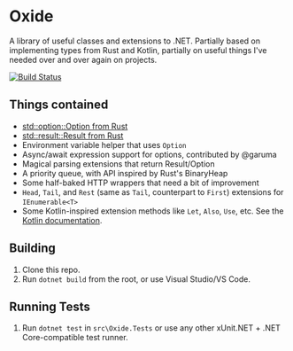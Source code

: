 # Oxide

A library of useful classes and extensions to .NET. Partially based on
implementing types from Rust and Kotlin, partially on useful things I've needed
over and over again on projects.

[![Build Status][ci-image]][ci]

## Things contained

* [std::option::Option from Rust][rust-option]
* [std::result::Result from Rust][rust-result]
* Environment variable helper that uses `Option`
* Async/await expression support for options, contributed by @garuma
* Magical parsing extensions that return Result/Option
* A priority queue, with API inspired by Rust's BinaryHeap
* Some half-baked HTTP wrappers that need a bit of improvement
* `Head`, `Tail`, and `Rest` (same as `Tail`, counterpart to `First`) extensions
  for `IEnumerable<T>`
* Some Kotlin-inspired extension methods like `Let`, `Also`, `Use`, etc. See the
  [Kotlin documentation][kotlin-doc].

## Building

1. Clone this repo.
2. Run `dotnet build` from the root, or use Visual Studio/VS Code.

## Running Tests

1. Run `dotnet test` in `src\Oxide.Tests` or use any other xUnit.NET + .NET
   Core-compatible test runner.

[rust-option]: https://doc.rust-lang.org/std/option/enum.Option.html
[rust-result]: https://doc.rust-lang.org/std/result/enum.Result.html
[ci]: https://dev.azure.com/brajkovic/Oxide/_build/latest?definitionId=1&branchName=master
[ci-image]: https://dev.azure.com/brajkovic/Oxide/_apis/build/status/Oxide%20CI?branchName=master
[kotlin-doc]: https://kotlinlang.org/api/latest/jvm/stdlib/kotlin/index.html

